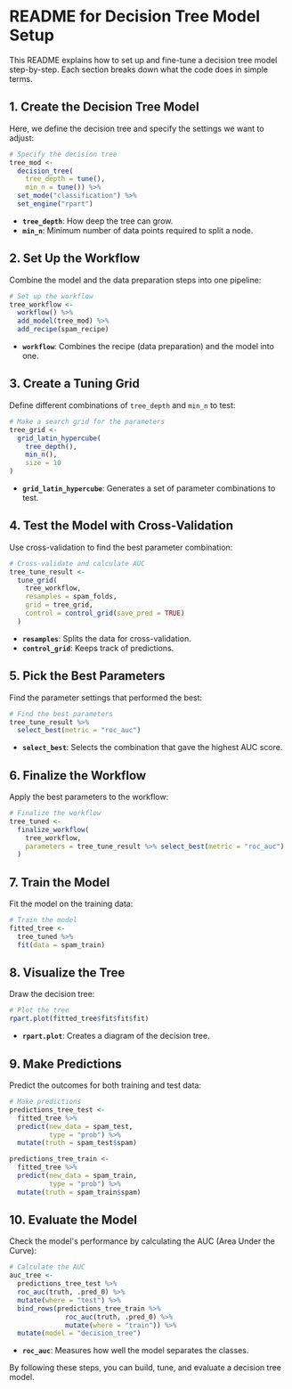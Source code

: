 # README for Decision Tree Model Setup

This README explains how to set up and fine-tune a decision tree model step-by-step. Each section breaks down what the code does in simple terms.

## 1. Create the Decision Tree Model
Here, we define the decision tree and specify the settings we want to adjust:
```R
# Specify the decision tree
tree_mod <- 
  decision_tree(
    tree_depth = tune(),
    min_n = tune()) %>%
  set_mode("classification") %>% 
  set_engine("rpart") 
```
- **`tree_depth`**: How deep the tree can grow.
- **`min_n`**: Minimum number of data points required to split a node.

## 2. Set Up the Workflow
Combine the model and the data preparation steps into one pipeline:
```R
# Set up the workflow
tree_workflow <- 
  workflow() %>% 
  add_model(tree_mod) %>% 
  add_recipe(spam_recipe)
```
- **`workflow`**: Combines the recipe (data preparation) and the model into one.

## 3. Create a Tuning Grid
Define different combinations of `tree_depth` and `min_n` to test:
```R
# Make a search grid for the parameters
tree_grid <- 
  grid_latin_hypercube(
    tree_depth(),
    min_n(),
    size = 10
)
```
- **`grid_latin_hypercube`**: Generates a set of parameter combinations to test.

## 4. Test the Model with Cross-Validation
Use cross-validation to find the best parameter combination:
```R
# Cross-validate and calculate AUC
tree_tune_result <- 
  tune_grid(
    tree_workflow,
    resamples = spam_folds,
    grid = tree_grid,
    control = control_grid(save_pred = TRUE)
  )
```
- **`resamples`**: Splits the data for cross-validation.
- **`control_grid`**: Keeps track of predictions.

## 5. Pick the Best Parameters
Find the parameter settings that performed the best:
```R
# Find the best parameters
tree_tune_result %>%
  select_best(metric = "roc_auc") 
```
- **`select_best`**: Selects the combination that gave the highest AUC score.

## 6. Finalize the Workflow
Apply the best parameters to the workflow:
```R
# Finalize the workflow
tree_tuned <- 
  finalize_workflow(
    tree_workflow,
    parameters = tree_tune_result %>% select_best(metric = "roc_auc")
  )
```

## 7. Train the Model
Fit the model on the training data:
```R
# Train the model
fitted_tree <- 
  tree_tuned %>% 
  fit(data = spam_train)
```

## 8. Visualize the Tree
Draw the decision tree:
```R
# Plot the tree
rpart.plot(fitted_tree$fit$fit$fit)
```
- **`rpart.plot`**: Creates a diagram of the decision tree.

## 9. Make Predictions
Predict the outcomes for both training and test data:
```R
# Make predictions
predictions_tree_test <- 
  fitted_tree %>% 
  predict(new_data = spam_test,
          type = "prob") %>% 
  mutate(truth = spam_test$spam) 

predictions_tree_train <- 
  fitted_tree %>% 
  predict(new_data = spam_train,
          type = "prob") %>% 
  mutate(truth = spam_train$spam) 
```

## 10. Evaluate the Model
Check the model's performance by calculating the AUC (Area Under the Curve):
```R
# Calculate the AUC
auc_tree <-
  predictions_tree_test %>% 
  roc_auc(truth, .pred_0) %>% 
  mutate(where = "test") %>% 
  bind_rows(predictions_tree_train %>% 
              roc_auc(truth, .pred_0) %>% 
              mutate(where = "train")) %>% 
  mutate(model = "decision_tree")
```
- **`roc_auc`**: Measures how well the model separates the classes.

By following these steps, you can build, tune, and evaluate a decision tree model.
